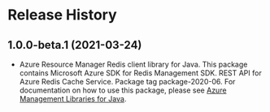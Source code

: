 # Release History

## 1.0.0-beta.1 (2021-03-24)

- Azure Resource Manager Redis client library for Java. This package contains Microsoft Azure SDK for Redis Management SDK. REST API for Azure Redis Cache Service. Package tag package-2020-06. For documentation on how to use this package, please see [Azure Management Libraries for Java](https://aka.ms/azsdk/java/mgmt).

